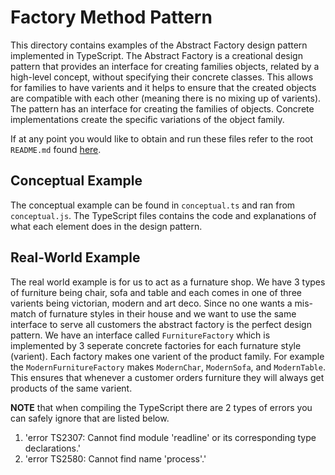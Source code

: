 # Factory Method Pattern
This directory contains examples of the Abstract Factory design pattern implemented in TypeScript. The Abstract Factory is a creational design pattern that provides an interface for creating families objects, related by a high-level concept, without specifying their concrete classes. This allows for families to have varients and it helps to ensure that the created objects are compatible with each other (meaning there is no mixing up of varients). The pattern has an interface for creating the families of objects. Concrete implementations create the specific variations of the object family.

If at any point you would like to obtain and run these files refer to the root `README.md` found [here](../../).

## Conceptual Example
The conceptual example can be found in `conceptual.ts` and ran from `conceptual.js`. The TypeScript files contains the code and explanations of what each element does in the design pattern.

## Real-World Example
The real world example is for us to act as a furnature shop. We have 3 types of furniture being chair, sofa and table and each comes in one of three varients being victorian, modern and art deco. Since no one wants a mis-match of furnature styles in their house and we want to use the same interface to serve all customers the abstract factory is the perfect design pattern. We have an interface called `FurnitureFactory` which is implemented by 3 seperate concrete factories for each furnature style (varient). Each factory makes one varient of the product family. For example the `ModernFurnitureFactory` makes `ModernChar`, `ModernSofa`, and `ModernTable`. This ensures that whenever a customer orders furniture they will always get products of the same varient.

<strong>NOTE</strong> that when compiling the TypeScript there are 2 types of errors you can safely ignore that are listed below.
1. 'error TS2307: Cannot find module 'readline' or its corresponding type declarations.'
2. 'error TS2580: Cannot find name 'process'.'
